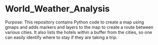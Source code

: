# World_Weather_Analysis

Purpose: This repository contains Python code to create a map using gmaps and adds markers and layers to the map to create a route between various cities.  It also lists the hotels within a buffer from the cities, so one can easily identify where to stay if they are taking a trip. 
